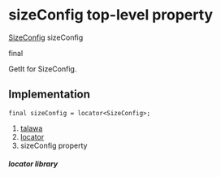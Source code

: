 
<div>

# sizeConfig top-level property

</div>


[SizeConfig](../services_size_config/SizeConfig-class.md)
sizeConfig


final




GetIt for SizeConfig.



## Implementation

``` language-dart
final sizeConfig = locator<SizeConfig>;
```







1.  [talawa](../index.md)
2.  [locator](../locator/)
3.  sizeConfig property

##### locator library








